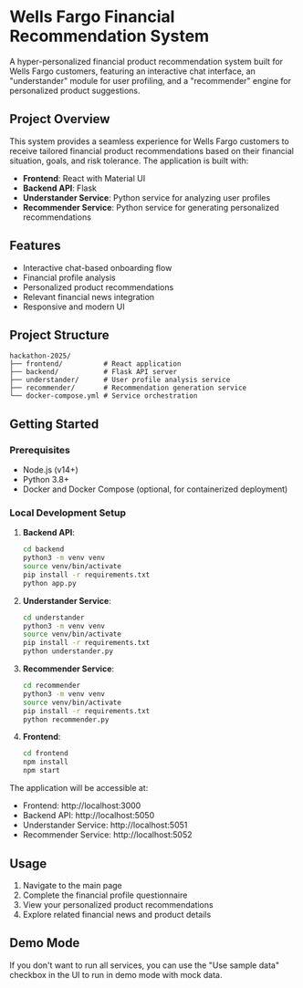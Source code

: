 # Wells Fargo Financial Recommendation System

A hyper-personalized financial product recommendation system built for Wells Fargo customers, featuring an interactive chat interface, an "understander" module for user profiling, and a "recommender" engine for personalized product suggestions.

## Project Overview

This system provides a seamless experience for Wells Fargo customers to receive tailored financial product recommendations based on their financial situation, goals, and risk tolerance. The application is built with:

- **Frontend**: React with Material UI
- **Backend API**: Flask
- **Understander Service**: Python service for analyzing user profiles
- **Recommender Service**: Python service for generating personalized recommendations

## Features

- Interactive chat-based onboarding flow
- Financial profile analysis
- Personalized product recommendations
- Relevant financial news integration
- Responsive and modern UI

## Project Structure

```
hackathon-2025/
├── frontend/          # React application
├── backend/           # Flask API server
├── understander/      # User profile analysis service
├── recommender/       # Recommendation generation service
└── docker-compose.yml # Service orchestration
```

## Getting Started

### Prerequisites

- Node.js (v14+)
- Python 3.8+
- Docker and Docker Compose (optional, for containerized deployment)

### Local Development Setup

1. **Backend API**:
   ```bash
   cd backend
   python3 -m venv venv
   source venv/bin/activate
   pip install -r requirements.txt
   python app.py
   ```

2. **Understander Service**:
   ```bash
   cd understander
   python3 -m venv venv
   source venv/bin/activate
   pip install -r requirements.txt
   python understander.py
   ```

3. **Recommender Service**:
   ```bash
   cd recommender
   python3 -m venv venv
   source venv/bin/activate
   pip install -r requirements.txt
   python recommender.py
   ```

4. **Frontend**:
   ```bash
   cd frontend
   npm install
   npm start
   ```

The application will be accessible at:
- Frontend: http://localhost:3000
- Backend API: http://localhost:5050
- Understander Service: http://localhost:5051
- Recommender Service: http://localhost:5052

## Usage

1. Navigate to the main page
2. Complete the financial profile questionnaire
3. View your personalized product recommendations
4. Explore related financial news and product details

## Demo Mode

If you don't want to run all services, you can use the "Use sample data" checkbox in the UI to run in demo mode with mock data.